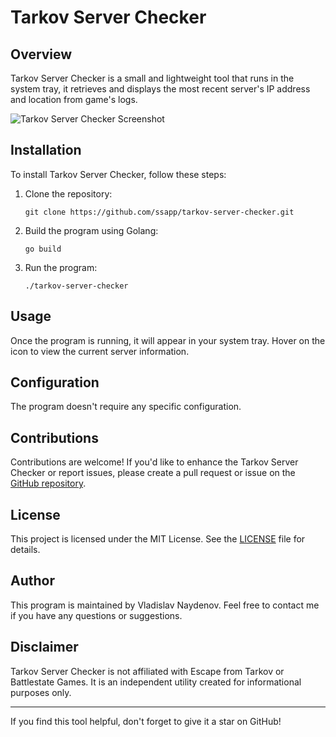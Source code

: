 # Tarkov Server Checker

## Overview

Tarkov Server Checker is a small and lightweight tool that runs in the system tray, it retrieves and displays the most recent server's IP address and location from game's logs.

![Tarkov Server Checker Screenshot](./screenshot.png)

## Installation

To install Tarkov Server Checker, follow these steps:

1. Clone the repository:
   ```shell
   git clone https://github.com/ssapp/tarkov-server-checker.git
   ```

2. Build the program using Golang:
   ```shell
   go build
   ```

3. Run the program:
   ```shell
   ./tarkov-server-checker
   ```

## Usage

Once the program is running, it will appear in your system tray. Hover on the icon to view the current server information.

## Configuration

The program doesn't require any specific configuration.

## Contributions

Contributions are welcome! If you'd like to enhance the Tarkov Server Checker or report issues, please create a pull request or issue on the [GitHub repository](https://github.com/ssapp/tarkov-server-checker).

## License

This project is licensed under the MIT License. See the [LICENSE](./LICENSE) file for details.

## Author

This program is maintained by Vladislav Naydenov. Feel free to contact me if you have any questions or suggestions.

## Disclaimer

Tarkov Server Checker is not affiliated with Escape from Tarkov or Battlestate Games. It is an independent utility created for informational purposes only.

---

If you find this tool helpful, don't forget to give it a star on GitHub!

